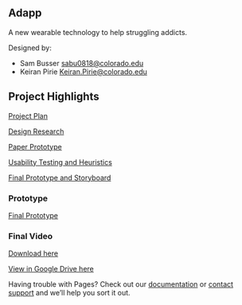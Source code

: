 ## Adapp

A new wearable technology to help struggling addicts. 

Designed by:
- Sam Busser sabu0818@colorado.edu
- Keiran Pirie Keiran.Pirie@colorado.edu


## Project Highlights
[Project Plan](https://github.com/SamBusser30/Adapp/blob/master/Project%20Plan.pdf)

[Design Research](https://github.com/SamBusser30/Adapp/blob/master/Design%20Research.pdf)

[Paper Prototype](https://github.com/SamBusser30/Adapp/blob/master/Paper%20Prototype.pdf)

[Usability Testing and Heuristics](https://github.com/SamBusser30/Adapp/blob/master/Group%205%20-%20Usability%20Testing%20and%20Heuristics%20.pdf)

[Final Prototype and Storyboard](https://github.com/SamBusser30/Adapp/blob/master/Group%206%20-%20Final%20Prototype%20%26%20Storyboard.pdf)

### Prototype 
[Final Prototype](https://www.figma.com/file/QDCkgltcGU8RZuifYmI5WaAh/Adapp?node-id=0%3A1)

### Final Video
[Download here](https://github.com/SamBusser30/Adapp/blob/master/Adapp_Busser_Pirie.mp4)

[View in Google Drive here](https://drive.google.com/drive/u/1/folders/1BziW3fY68BMyGbWPVRrTGisFyUjXRcwD)



Having trouble with Pages? Check out our [documentation](https://help.github.com/categories/github-pages-basics/) or [contact support](https://github.com/contact) and we’ll help you sort it out.
